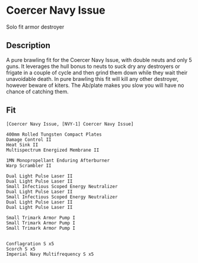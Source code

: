 # Coercer Navy Issue

Solo fit armor destroyer


## Description

A pure brawling fit for the Coercer Navy Issue, with double neuts and only 5 guns.
It leverages the hull bonus to neuts to suck dry any destroyers or frigate in a couple of cycle
and then grind them down while they wait their unavoidable death. In pure brawling this fit
will kill any other destroyer, however beware of kiters. The Ab/plate makes you slow you
will have no chance of catching them.

## Fit

```
[Coercer Navy Issue, [NVY-1] Coercer Navy Issue]

400mm Rolled Tungsten Compact Plates
Damage Control II
Heat Sink II
Multispectrum Energized Membrane II

1MN Monopropellant Enduring Afterburner
Warp Scrambler II

Dual Light Pulse Laser II
Dual Light Pulse Laser II
Small Infectious Scoped Energy Neutralizer
Dual Light Pulse Laser II
Small Infectious Scoped Energy Neutralizer
Dual Light Pulse Laser II
Dual Light Pulse Laser II

Small Trimark Armor Pump I
Small Trimark Armor Pump I
Small Trimark Armor Pump I


Conflagration S x5
Scorch S x5
Imperial Navy Multifrequency S x5
```